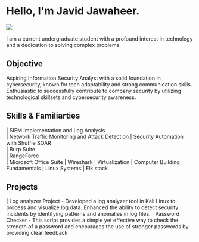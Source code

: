 
# Hello, I'm Javid Jawaheer.
<a href="https://www.linkedin.com/in/javid-jawaheer-759879306"><img src="https://img.shields.io/badge/-LinkedIn-0072b1?&style=for-the-badge&logo=linkedin&logoColor=white" /></a>

I am a current undergraduate student with a profound interest in technology and a dedication to solving complex problems.

## Objective

Aspiring Information Security Analyst with a solid foundation in cybersecurity, known for tech adaptability and strong communication skills. Enthusiastic to successfully contribute to company security by utilizing technological skillsets and cybersecurity awareness.

## Skills & Familiarties                                         
| SIEM Implementation and Log Analysis          
| Network Traffic Monitoring and Attack Detection 
| Security Automation with Shuffle SOAR        
| Burp Suite    
| RangeForce              
| Microsoft Office Suite
| Wireshark
| Virtualization
| Computer Building Fundamentals 
| Linux Systems
| Elk stack

## Projects
| Log analyzer Project - Developed a log analyzer tool in Kali Linux to process and visualize log data. Enhanced the ability to detect security incidents by identifying patterns and anomalies in log files.
| Password Checker - This script provides a simple yet effective way to check the strength of a password and encourages the use of stronger passwords by providing clear feedback
